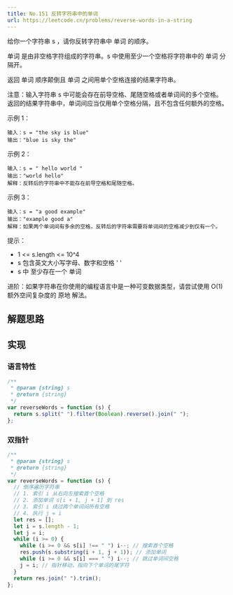 ```yaml
---
title: No.151 反转字符串中的单词
url: https://leetcode.cn/problems/reverse-words-in-a-string
---
```


给你一个字符串 s ，请你反转字符串中 单词 的顺序。

单词 是由非空格字符组成的字符串。s 中使用至少一个空格将字符串中的 单词 分隔开。

返回 单词 顺序颠倒且 单词 之间用单个空格连接的结果字符串。

注意：输入字符串 s 中可能会存在前导空格、尾随空格或者单词间的多个空格。返回的结果字符串中，单词间应当仅用单个空格分隔，且不包含任何额外的空格。

示例 1：

```text
输入：s = "the sky is blue"
输出："blue is sky the"
```

示例 2：

```text
输入：s = " hello world "
输出："world hello"
解释：反转后的字符串中不能存在前导空格和尾随空格。
```

示例 3：

```text
输入：s = "a good example"
输出："example good a"
解释：如果两个单词间有多余的空格，反转后的字符串需要将单词间的空格减少到仅有一个。
```

提示：

- 1 <= s.length <= 10^4
- s 包含英文大小写字母、数字和空格 ' '
- s 中 至少存在一个 单词

进阶：如果字符串在你使用的编程语言中是一种可变数据类型，请尝试使用 O(1) 额外空间复杂度的 原地 解法。

## 解题思路

## 实现

### 语言特性

```js
/**
 * @param {string} s
 * @return {string}
 */
var reverseWords = function (s) {
  return s.split(" ").filter(Boolean).reverse().join(" ");
};
```

### 双指针

```js
/**
 * @param {string} s
 * @return {string}
 */
var reverseWords = function (s) {
  // 倒序遍历字符串
  // 1. 索引 i 从右向左搜索首个空格
  // 2. 添加单词 s[i + 1, j + 1] 到 res
  // 3. 索引 i 绕过两个单词间所有空格
  // 4. 执行 j = i
  let res = [];
  let i = s.length - 1;
  let j = i;
  while (i >= 0) {
    while (i >= 0 && s[i] !== " ") i--; // 搜索首个空格
    res.push(s.substring(i + 1, j + 1)); // 添加单词
    while (i >= 0 && s[i] === " ") i--; // 跳过单词间空格
    j = i; // 指针移动，指向下个单词的尾字符
  }
  return res.join(" ").trim();
};
```
